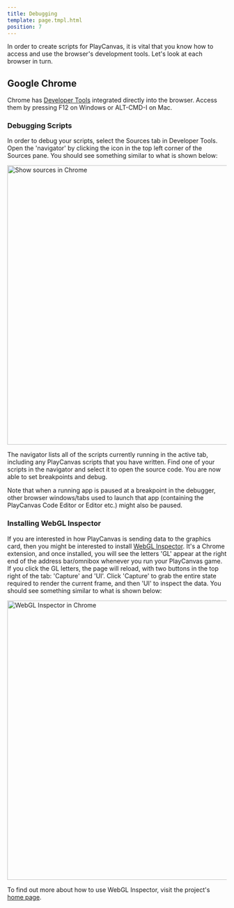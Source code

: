 ```yaml
---
title: Debugging
template: page.tmpl.html
position: 7
---
```


In order to create scripts for PlayCanvas, it is vital that you know how to access and use the browser's development tools. Let's look at each browser in turn.

## Google Chrome

Chrome has [Developer Tools](https://developer.chrome.com/devtools) integrated directly into the browser. Access them by pressing F12 on Windows or ALT-CMD-I on Mac.

### Debugging Scripts

In order to debug your scripts, select the Sources tab in Developer Tools. Open the 'navigator' by clicking the icon in the top left corner of the Sources pane. You should see something similar to what is shown below:

<img alt="Show sources in Chrome" width="640" src="/images/platform/browser_chrome_view_sources.png"></img>

The navigator lists all of the scripts currently running in the active tab, including any PlayCanvas scripts that you have written. Find one of your scripts in the navigator and select it to open the source code. You are now able to set breakpoints and debug.

<div class="alert alert-info">
Note that when a running app is paused at a breakpoint in the debugger, other browser windows/tabs used to launch that app (containing the PlayCanvas Code Editor or Editor etc.) might also be paused.
</div>

### Installing WebGL Inspector

If you are interested in how PlayCanvas is sending data to the graphics card, then you might be interested to install [WebGL Inspector](https://chrome.google.com/webstore/detail/ogkcjmbhnfmlnielkjhedpcjomeaghda?utm_source=chrome-ntp-icon). It's a Chrome extension, and once installed, you will see the letters 'GL' appear at the right end of the address bar/omnibox whenever you run your PlayCanvas game. If you click the GL letters, the page will reload, with two buttons in the top right of the tab: 'Capture' and 'UI'. Click 'Capture' to grab the entire state required to render the current frame, and then 'UI' to inspect the data. You should see something similar to what is shown below:

<img alt="WebGL Inspector in Chrome" width="640" src="/images/platform/browser_chrome_webgl_inspector.jpg"></img>

To find out more about how to use WebGL Inspector, visit the project's [home page](http://benvanik.github.com/WebGL-Inspector/).

